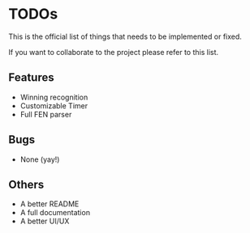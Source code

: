 # TODOs

This is the official list of things that needs to be implemented or fixed.

If you want to collaborate to the project please refer to this list.

## Features

- Winning recognition
- Customizable Timer
- Full FEN parser

## Bugs

- None (yay!)

## Others

- A better README
- A full documentation
- A better UI/UX
